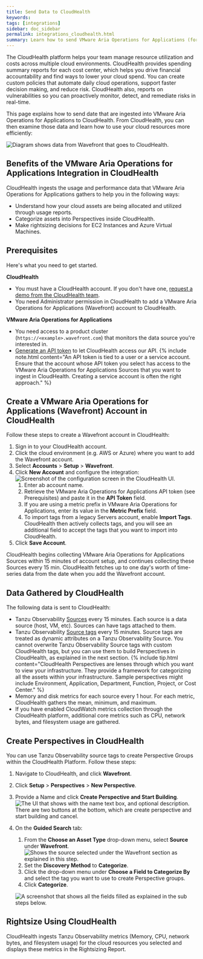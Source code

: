 ```yaml
---
title: Send Data to CloudHealth
keywords:
tags: [integrations]
sidebar: doc_sidebar
permalink: integrations_cloudhealth.html
summary: Learn how to send VMware Aria Operations for Applications (formerly known as Tanzu Observability by Wavefront) data to CloudHealth.
---
```


The CloudHealth platform helps your team manage resource utilization and costs across multiple cloud environments. CloudHealth provides spending summary reports for each cost center, which helps you drive financial accountability and find ways to lower your cloud spend.  You can create custom policies that automate daily cloud operations, support faster decision making, and reduce risk. CloudHealth also, reports on vulnerabilities so you can proactively monitor, detect, and remediate risks in real-time.

This page explains how to send date that are ingested into VMware Aria Operations for Applications to CloudHealth. From CloudHealth, you can then examine those data and learn how to use your cloud resources more efficiently:

![Diagram shows data from Wavefront that goes to CloudHealth.](images/integration_cloudhleath_intro.png)

## Benefits of the VMware Aria Operations for Applications Integration in CloudHealth

CloudHealth ingests the usage and performance data that VMware Aria Operations for Applications gathers to help you in the following ways:
* Understand how your cloud assets are being allocated and utilized through usage reports.
* Categorize assets into Perspectives inside CloudHealth.
* Make rightsizing decisions for EC2 Instances and Azure Virtual Machines.


## Prerequisites

Here's what you need to get started.

**CloudHealth**
* You must have a CloudHealth account. If you don't have one, [request a demo from the CloudHealth team](https://go.cloudhealthtech.com/demo-request.html?ref=nav).
* You need Administrator permission in CloudHealth to add a VMware Aria Operations for Applications (Wavefront) account to CloudHealth.

**VMware Aria Operations for Applications**
* You need access to a product cluster (`https://<example>.wavefront.com`) that monitors the data source you're interested in.
* [Generate an API token](users_account_managing.html#generate-an-api-token) to let CloudHealth access our API.
  {% include note.html content="An API token is tied to a user or a service account. Ensure that the account whose API token you select has access to the VMware Aria Operations for Applications Sources that you want to ingest in CloudHealth. Creating a service account is often the right approach." %}


## Create a VMware Aria Operations for Applications (Wavefront) Account in CloudHealth

Follow these steps to create a Wavefront account in CloudHealth:

1. Sign in to your CloudHealth account.
1. Click the cloud environment (e.g. AWS or Azure) where you want to add the Wavefront account.
1. Select **Accounts** > **Setup** > **Wavefront**.
1. Click **New Account** and configure the integration:
  ![Screenshot of the configuration screen in the CloudHealth UI.](images/integration_cloudhealth_wavefront_setup.png)
    1. Enter ab account name.
    1. Retrieve the VMware Aria Operations for Applications API token (see Prerequisites) and paste it in the **API Token** field.
    1. If you are using a metric prefix in VMware Aria Operations for Applications, enter its value in the **Metric Prefix** field.
    1. To import tags from a legacy Servers account, enable **Import Tags**. 
       CloudHealth then actively collects tags, and you will see an additional field to accept the tags that you want to import into CloudHealth.
1. Click **Save Account**.

CloudHealth begins collecting VMware Aria Operations for Applications Sources within 15 minutes of account setup, and continues collecting these Sources every 15 min. CloudHealth fetches up to one day's worth of time-series data from the date when you add the Wavefront account.

## Data Gathered by CloudHealth

The following data is sent to CloudHealth:

* Tanzu Observability [Sources](sources_managing.html) every 15 minutes. Each source is a data source (host, VM, etc). Sources can have tags attached to them.
* Tanzu Observability [Source tags](tags_overview.html#source-tags) every 15 minutes. Source tags are treated as dynamic attributes on a Tanzu Observability Source. You cannot overwrite Tanzu Observability Source tags with custom CloudHealth tags, but you can use them to build Perspectives in CloudHealth, as explained in the next section.
  {% include tip.html content="CloudHealth Perspectives are lenses through which you want to view your infrastructure. They provide a framework for categorizing all the assets within your infrastructure. Sample perspectives might include Environment, Application, Department, Function, Project, or Cost Center." %}
* Memory and disk metrics for each source every 1 hour. For each metric, CloudHealth gathers the mean, minimum, and maximum.
* If you have enabled CloudWatch metrics collection through the CloudHealth platform, additional core metrics such as CPU, network bytes, and filesystem usage are gathered.


## Create Perspectives in CloudHealth

You can use Tanzu Observability source tags to create Perspective Groups within the CloudHealth Platform. Follow these steps:

1. Navigate to CloudHealth, and click **Wavefront**.
1. Click **Setup** > **Perspectives** > **New Perspective**.
1. Provide a Name and click **Create Perspective and Start Building**.
  ![The UI that shows with the name text box, and optional description. There are two buttons at the bottom, which are create perspective and start building and cancel.](images/integartion_cloudhealth_perspective.png)
1. On the **Guided Search** tab:
    1. From the **Choose an Asset Type** drop-down menu, select **Source** under **Wavefront**.
        ![Shows the source selected under the Wavefront section as explained in this step.](images/integration_cloudhealth_perspective_asset_type.png)
    1. Set the **Discovery Method** to **Categorize**.
    1. Click the drop-down menu under **Choose a Field to Categorize By** and select the tag you want to use to create Perspective groups.
    1. Click **Categorize**.

    ![A screenshot that shows all the fields filled as explained in the sub steps below.](images/integartion_cloudhealth_perspective_group.png)

## Rightsize Using CloudHealth

CloudHealth ingests Tanzu Observability metrics (Memory, CPU, network bytes, and filesystem usage) for the cloud resources you selected and displays these metrics in the Rightsizing Report.
